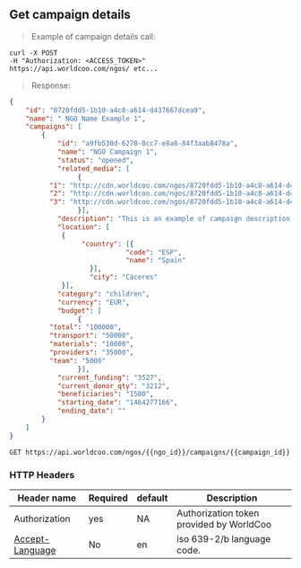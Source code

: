 ## Get campaign details

> Example of campaign details call:

```shell
curl -X POST
-H "Authorization: <ACCESS_TOKEN>"
https://api.worldcoo.com/ngos/ etc...
```

> Response:

```json
{
    "id": "8720fdd5-1b10-a4c8-a614-d437667dcea9",
    "name": " NGO Name Example 1",
    "campaigns": [
        {
            "id": "a9fb530d-6270-0cc7-e8a8-84f3aab8478a",
            "name": "NGO Campaign 1",
            "status": "opened",
            "related_media": [
                 {
	      "1": "http://cdn.worldcoo.com/ngos/8720fdd5-1b10-a4c8-a614-d437667dcea9/campaign/a9fb530d-6270-0cc7-e8a8-84f3aab8478a/1.png",
	      "2": "http://cdn.worldcoo.com/ngos/8720fdd5-1b10-a4c8-a614-d437667dcea9/campaign/ a9fb530d-6270-0cc7-e8a8-84f3aab8478a/2.png",
	      "3": "http://cdn.worldcoo.com/ngos/8720fdd5-1b10-a4c8-a614-d437667dcea9/campaign/ a9fb530d-6270-0cc7-e8a8-84f3aab8478a/3.png "
                 }],
            "description": "This is an example of campaign description.",
			"location": [
			 {
			      "country": [{
		           	         "code": "ESP",
		                     "name": "Spain"
		       	    }],
		       	    "city": "Cáceres"
			 }],
            "category": "children",
            "currency": "EUR",
            "budget": [
                 {
	      "total": "100000",
	      "transport": "50000",
	      "materials": "10000",
	      "providers": "35000",
	      "team": "5000"
                 }],
            "current_funding": "3527",
            "current_donor_qty": "3212",
            "beneficiaries": "1500",
            "starting_date": "1464277166",
            "ending_date": ""
        }
    ]
}
```

`GET https://api.worldcoo.com/ngos/{{ngo_id}}/campaigns/{{campaign_id}}`

### HTTP Headers

Header name | Required | default | Description
---------- | ------- | ------- | -------
Authorization | yes | NA | Authorization token provided by WorldCoo
[Accept-Language](https://www.w3.org/Protocols/rfc2616/rfc2616-sec14.html#sec14.4) | No | en | iso 639-2/b language code.